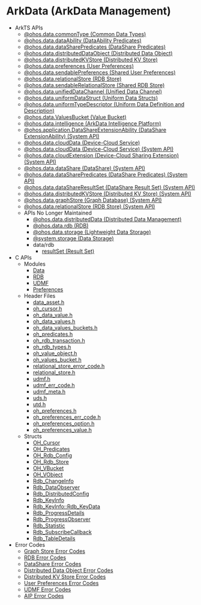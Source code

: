 # ArkData (ArkData Management)

- ArkTS APIs<!--arkdata-arkts-->
  - [@ohos.data.commonType (Common Data Types)](js-apis-data-commonType.md)
  - [@ohos.data.dataAbility (DataAbility Predicates)](js-apis-data-ability.md)
  - [@ohos.data.dataSharePredicates (DataShare Predicates)](js-apis-data-dataSharePredicates.md)
  - [@ohos.data.distributedDataObject (Distributed Data Object)](js-apis-data-distributedobject.md)
  - [@ohos.data.distributedKVStore (Distributed KV Store)](js-apis-distributedKVStore.md)
  - [@ohos.data.preferences (User Preferences)](js-apis-data-preferences.md)
  - [@ohos.data.sendablePreferences (Shared User Preferences)](js-apis-data-sendablePreferences.md)
  - [@ohos.data.relationalStore (RDB Store)](js-apis-data-relationalStore.md)
  - [@ohos.data.sendableRelationalStore (Shared RDB Store)](js-apis-data-sendableRelationalStore.md)
  - [@ohos.data.unifiedDataChannel (Unified Data Channel)](js-apis-data-unifiedDataChannel.md)
  - [@ohos.data.uniformDataStruct (Uniform Data Structs)](js-apis-data-uniformDataStruct.md)
  - [@ohos.data.uniformTypeDescriptor (Uniform Data Definition and Description)](js-apis-data-uniformTypeDescriptor.md)
  - [@ohos.data.ValuesBucket (Value Bucket)](js-apis-data-valuesBucket.md)
  - [@ohos.data.intelligence (ArkData Intelligence Platform)](js-apis-data-intelligence.md)
  <!--Del-->
  - [@ohos.application.DataShareExtensionAbility (DataShare ExtensionAbility) (System API)](js-apis-application-dataShareExtensionAbility-sys.md)
  <!--DelEnd-->
  - [@ohos.data.cloudData (Device-Cloud Service)](js-apis-data-cloudData.md)
  <!--Del-->
  - [@ohos.data.cloudData (Device-Cloud Service) (System API)](js-apis-data-cloudData-sys.md)
  - [@ohos.data.cloudExtension (Device-Cloud Sharing Extension) (System API)](js-apis-data-cloudExtension-sys.md)
  - [@ohos.data.dataShare (DataShare) (System API)](js-apis-data-dataShare-sys.md)
  - [@ohos.data.dataSharePredicates (DataShare Predicates) (System API)](js-apis-data-dataSharePredicates-sys.md)
  - [@ohos.data.dataShareResultSet (DataShare Result Set) (System API)](js-apis-data-DataShareResultSet-sys.md)
  - [@ohos.data.distributedKVStore (Distributed KV Store) (System API)](js-apis-distributedKVStore-sys.md)
  - [@ohos.data.graphStore (Graph Database) (System API)](js-apis-data-graphStore-sys.md)
  - [@ohos.data.relationalStore (RDB Store) (System API)](js-apis-data-relationalStore-sys.md)
  <!--DelEnd-->
  - APIs No Longer Maintained<!--arkdata-arkts-dep-->
    - [@ohos.data.distributedData (Distributed Data Management)](js-apis-distributed-data.md)
    - [@ohos.data.rdb (RDB)](js-apis-data-rdb.md)
    - [@ohos.data.storage (Lightweight Data Storage)](js-apis-data-storage.md)
    - [@system.storage (Data Storage)](js-apis-system-storage.md)
    - data/rdb
      - [resultSet (Result Set)](js-apis-data-resultset.md) 
- C APIs<!--arkdata-c-->
  - Modules<!--arkdata-module-->
    - [Data](_data.md)
    - [RDB](_r_d_b.md)
    - [UDMF](_u_d_m_f.md)
    - [Preferences](_preferences.md)
  - Header Files<!--arkdata-headerfile-->
    - [data_asset.h](data__asset_8h.md)
    - [oh_cursor.h](oh__cursor_8h.md)
    - [oh_data_value.h](oh__data__value_8h.md)
    - [oh_data_values.h](oh__data__values_8h.md)
    - [oh_data_values_buckets.h](oh__data__values__buckets_8h.md)
    - [oh_predicates.h](oh__predicates_8h.md)
    - [oh_rdb_transaction.h](oh__rdb__transaction_8h.md)
    - [oh_rdb_types.h](oh__rdb__types_8h.md)
    - [oh_value_object.h](oh__value__object_8h.md)
    - [oh_values_bucket.h](oh__values__bucket_8h.md)
    - [relational_store_error_code.h](relational__store__error__code_8h.md)
    - [relational_store.h](relational__store_8h.md)
    - [udmf.h](udmf_8h.md)
    - [udmf_err_code.h](udmf__err__code_8h.md)
    - [udmf_meta.h](udmf__meta_8h.md)
    - [uds.h](uds_8h.md)
    - [utd.h](utd_8h.md)
    - [oh_preferences.h](oh__preferences_8h.md)
    - [oh_preferences_err_code.h](oh__preferences__err__code_8h.md)
    - [oh_preferences_option.h](oh__preferences__option_8h.md)
    - [oh_preferences_value.h](oh__preferences__value_8h.md)
  - Structs<!--arkdata-struct-->
    - [OH_Cursor](_o_h___cursor.md)
    - [OH_Predicates](_o_h___predicates.md)
    - [OH_Rdb_Config](_o_h___rdb___config.md)
    - [OH_Rdb_Store](_o_h___rdb___store.md)
    - [OH_VBucket](_o_h___v_bucket.md)
    - [OH_VObject](_o_h___v_object.md)
    - [Rdb_ChangeInfo](_rdb___change_info.md)
    - [Rdb_DataObserver](_rdb___data_observer.md)
    - [Rdb_DistributedConfig](_rdb___distributed_config.md)
    - [Rdb_KeyInfo](_rdb___key_info.md)
    - [Rdb_KeyInfo::Rdb_KeyData](union_rdb___key_info_1_1_rdb___key_data.md)
    - [Rdb_ProgressDetails](_rdb___progress_details.md)
    - [Rdb_ProgressObserver](_rdb___progress_observer.md)
    - [Rdb_Statistic](_rdb___statistic.md)
    - [Rdb_SubscribeCallback](union_rdb___subscribe_callback.md)
    - [Rdb_TableDetails](_rdb___table_details.md)
- Error Codes<!--arkdata-arkts-errcode-->
  <!--Del-->
  - [Graph Store Error Codes](errorcode-data-gdb.md)
  <!--DelEnd-->
  - [RDB Error Codes](errorcode-data-rdb.md)
  - [DataShare Error Codes](errorcode-datashare.md)
  - [Distributed Data Object Error Codes](errorcode-distributed-dataObject.md)
  - [Distributed KV Store Error Codes](errorcode-distributedKVStore.md)
  - [User Preferences Error Codes](errorcode-preferences.md)
  - [UDMF Error Codes](errorcode-udmf.md)
  - [AIP Error Codes](errorcode-intelligence.md)

